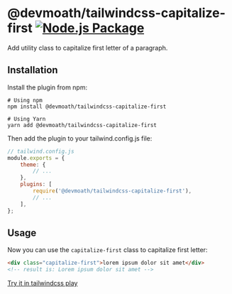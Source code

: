 # @devmoath/tailwindcss-capitalize-first [![Node.js Package](https://github.com/DevMoath/tailwindcss-capitalize-first/actions/workflows/npm-publish.yml/badge.svg)](https://github.com/DevMoath/tailwindcss-capitalize-first/actions/workflows/npm-publish.yml)

Add utility class to capitalize first letter of a paragraph.

## Installation

Install the plugin from npm:

```shell
# Using npm
npm install @devmoath/tailwindcss-capitalize-first

# Using Yarn
yarn add @devmoath/tailwindcss-capitalize-first
```

Then add the plugin to your tailwind.config.js file:

```javascript
// tailwind.config.js
module.exports = {
    theme: {
        // ...
    },
    plugins: [
        require('@devmoath/tailwindcss-capitalize-first'),
        // ...
    ],
};
```

## Usage

Now you can use the `capitalize-first` class to capitalize first letter:

```html
<div class="capitalize-first">lorem ipsum dolor sit amet</div>
<!-- result is: Lorem ipsum dolor sit amet -->
```

[Try it in tailwindcss play](https://play.tailwindcss.com/FnkHPhwv4t)
